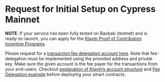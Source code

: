 # Request for Initial Setup on Cypress Mainnet <a id="request-for-initial-setup-on-cypress-mainnet"></a>

**NOTE**: If your service has been fully tested on Baobab \(testnet\) and is ready-to-launch, you can apply for the [Klaytn Proof of Contribution Incentive Programs](../klaytn/design/token-economy.md#incentive-programs). 

Please request for a [transaction fee delegation account here](https://klaytn.typeform.com/to/op3xWQ). Note that fee-delegation must be implemented using the provided address and private key. Make sure the given account is the fee payer for the transactions from your end-users. Checkout [explanation of Klaytn’s account structure](../klaytn/design/accounts.md) and [Fee Delegation example](../bapp/tutorials/fee-delegation-example.md) before deploying your smart contracts.



